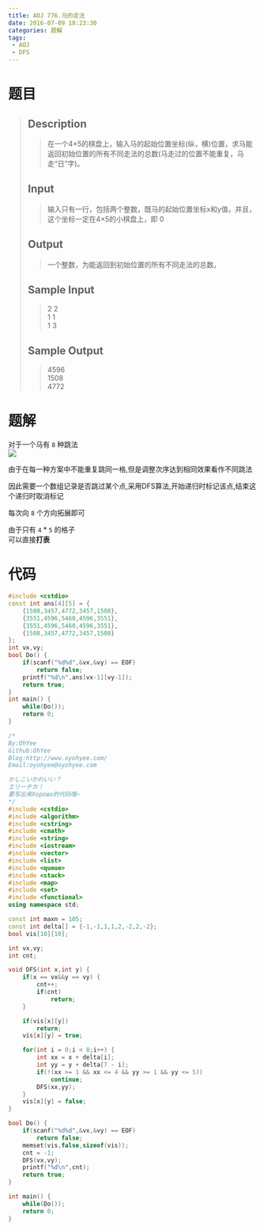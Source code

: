 ```yaml
---
title: AOJ 776.马的走法
date: 2016-07-09 18:23:30
categories: 题解
tags:
 - AOJ
 - DFS
---
```

# 题目
> 
> ## Description  
>> 在一个4×5的棋盘上，输入马的起始位置坐标(纵，横)位置，求马能返回初始位置的所有不同走法的总数(马走过的位置不能重复，马走“日”字)。  
>>   
>> <!--more-->  
> 
> ## Input  
>> 输入只有一行，包括两个整数，既马的起始位置坐标x和y值，并且，这个坐标一定在4×5的小棋盘上，即 0   
> 
> ## Output  
>> 一个整数，为能返回到初始位置的所有不同走法的总数。  
>>   
> 
> ## Sample Input  
>> 2   2  
>> 1   1  
>> 1   3  
>>   
> 
> ## Sample Output  
>> 4596  
>> 1508  
>> 4772  
>>   

# 题解
对于一个马有 `8` 种跳法  
![](/post/img/aoj776.png)  

由于在每一种方案中不能重复跳同一格,但是调整次序达到相同效果看作不同跳法  

因此需要一个数组记录是否跳过某个点,采用DFS算法,开始递归时标记该点,结束这个递归时取消标记  

每次向 `8` 个方向拓展即可  

由于只有 `4` \* `5` 的格子  
可以直接**打表**  

# 代码

```cpp 打表
#include <cstdio>
const int ans[4][5] = {
    {1508,3457,4772,3457,1508},
    {3551,4596,5460,4596,3551},
    {3551,4596,5460,4596,3551},
    {1508,3457,4772,3457,1508}
};
int vx,vy;
bool Do() {
    if(scanf("%d%d",&vx,&vy) == EOF)
        return false;
    printf("%d\n",ans[vx-1][vy-1]);
    return true;
}
int main() {
    while(Do());
    return 0;
}
```

```cpp 马的走法 https://github.com/OhYee/sourcecode/tree/master/ACM 代码备份
/*
By:OhYee
Github:OhYee
Blog:http://www.oyohyee.com/
Email:oyohyee@oyohyee.com

かしこいかわいい？
エリーチカ！
要写出来Хорошо的代码哦~
*/
#include <cstdio>
#include <algorithm>
#include <cstring>
#include <cmath>
#include <string>
#include <iostream>
#include <vector>
#include <list>
#include <queue>
#include <stack>
#include <map>
#include <set>
#include <functional>
using namespace std;

const int maxn = 105;
const int delta[] = {-1,-1,1,1,2,-2,2,-2};
bool vis[10][10];

int vx,vy;
int cnt;

void DFS(int x,int y) {
    if(x == vx&&y == vy) {
        cnt++;
        if(cnt)
            return;
    }

    if(vis[x][y])
        return;
    vis[x][y] = true;

    for(int i = 0;i < 8;i++) {
        int xx = x + delta[i];
        int yy = y + delta[7 - i];
        if(!(xx >= 1 && xx <= 4 && yy >= 1 && yy <= 5))
            continue;
        DFS(xx,yy);
    }
    vis[x][y] = false;
}

bool Do() {
    if(scanf("%d%d",&vx,&vy) == EOF)
        return false;
    memset(vis,false,sizeof(vis));
    cnt = -1;
    DFS(vx,vy);
    printf("%d\n",cnt);
    return true;
}

int main() {
    while(Do());
    return 0;
}
```